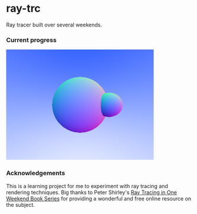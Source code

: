 # ray-trc
Ray tracer built over several weekends.

### Current progress
![Progress thus far](https://raw.githubusercontent.com/CptnClaw/ray-trc/master/orot.png)

### Acknowledgements
This is a learning project for me to experiment with ray tracing and rendering techniques. 
Big thanks to Peter Shirley's [Ray Tracing in One Weekend Book Series](https://raytracing.github.io/)
for providing a wonderful and free online resource on the subject.